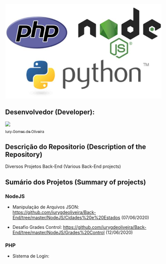 <p align="center">
  <img src="https://github.com/iurygdeoliveira/Back-End/blob/master/CAPA%20PRINCIPAL.jpg">
</p>

## Desenvolvedor (Developer):

[<img src="https://avatars3.githubusercontent.com/u/30157522?s=460&u=30d3397df3e4655b6fa8047ac27052569cf7db78&v=4" width=115><br><sub>Iury Gomes de Oliveira</sub>](https://github.com/iurygdeoliveira)

## Descrição do Repositorio (Description of the Repository)

Diversos Projetos Back-End (Various Back-End projects)

## Sumário dos Projetos (Summary of projects)

### NodeJS

- Manipulação de Arquivos JSON: https://github.com/iurygdeoliveira/Back-End/tree/master/NodeJS/Cidades%20e%20Estados (07/06/2020)

- Desafio Grades Control: https://github.com/iurygdeoliveira/Back-End/tree/master/NodeJS/Grades%20Control (12/06/2020)

### PHP

- Sistema de Login:
